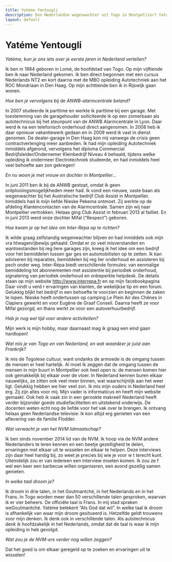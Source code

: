 ```yaml
---
title: Yatème Yentougli
description: Een Nederlandse wegenwachter uit Togo in Montpellier? Yatéme staat in de startblokken!
layout: default
---
```


# Yatéme Yentougli

_Yatéme, kun je ons iets over je eerste jaren in Nederland vertellen?_

Ik ben in 1984 geboren in Lomé, de hoofdstad van Togo. Op mijn vijftiende ben ik naar Nederland gekomen. Ik ben direct begonnen met een cursus Nederlands NT2 en kort daarna met de MBO opleiding Autotechniek aan het ROC Mondriaan in Den Haag. Op mijn achttiende ben ik in Rijswijk gaan wonen.

_Hoe ben je vervolgens bij de ANWB-alarmcentrale beland?_

In 2007 studeerde ik parttime en werkte ik parttime bij een garage. Met toestemming van de garagehouder solliciteerde ik op een zomerbaan als autotechnicus bij het steunpunt van de ANWB Alarmcentrale in Lyon. Daar werd ik na een telefonisch onderhoud direct aangenomen. In 2008 heb ik daar opnieuw vakantiewerk gedaan en in 2009 werd ik vast in dienst genomen. De dealer-garage in Den Haag kon mij vanwege de crisis geen contractverlenging meer aanbieden. Ik had mijn opleiding Autotechniek inmiddels afgerond, vervolgens het diploma Commercial Bedrijfsleider/Ondernemer Kleinbedrijf Niveau 4 behaald, tijdens welke opleiding ik ondermeer Electrotechniek studeerde, en had inmiddels heel veel behoefte aan zon gekregen!

_En nu woon je met vrouw en dochter in Montpellier..._

In juni 2011 ben ik bij de ANWB gestopt, omdat ik geen ontplooiingsmogelijkheden meer had. Ik vond een nieuwe, vaste baan als wegenwachter bij het Australische bedrijf Club Assist in Montpellier. Inmiddels had ik mijn liefde Nieske Pekema ontmoet. Zij werkte op de afdeling Klantencontacten van de Alarmcentrale. Samen zijn wij naar Montpellier vertrokken. Helaas ging Club Assist in februari 2013 al failliet. En in juni 2013 werd onze dochter Mifal (“Respect”) geboren.

_Hoe kwam je op het idee om Inter-Répa op te richten?_

Ik wilde graag zelfstandig wegenwachter blijven en had inmiddels ook mijn vra htwagenrijbewijs gehaald. Omdat er zo veel misverstanden en wantoestanden bij reg liere garages zijn, kreeg ik het idee om een bedrijf voor het bemiddelen tussen gar ges en automobilisten op te zetten. Ik kan adviseren bij reparaties, bemiddelen bij reg lier onderhoud en assisteren bij pech onder weg. Inter-Répa biedt verschillende formules: van eenmalige bemiddeling tot abonnementen met assistentie bij periodiek onderhoud, signalering van periodiek onderhoud en onbeperkte helpdesk. De details staan op mijn website http://www.interrepa.fr en op mijn facebookpagina Daar vindt u verd r ervaringen van klanten, de wekelijkse tip en een forum. Gelukkig blijkt het bedrijf in een behoefte te voorzien en beginnen de zaken te lopen. Nieske heeft ondertussen op camping Le Plein Air des Chênes in Clapiers gewerkt en voor Eugène de Graaf Conseil. Daarna heeft ze voor Mifal gezorgd, en thans werkt ze voor een autoverhuurbedrijf.

_Heb je nog wel tijd voor andere activiteiten?_

Mijn werk is mijn hobby, maar daarnaast mag ik graag een eind gaan hardlopen!

_Wat mis je van Togo en van Nederland, en wat waardeer je juist aan Frankrijk?_

Ik mis de Togolese cultuur, want ondanks de armoede is de omgang tussen de mensen er heel hartelijk. Al moet ik zeggen dat de omgang tussen de mensen in mijn buurt in Montpellier ook heel open is: de mensen komen hier ook gemakkelijk bij elkaar over de vloer. In Nederland kennen buren elkaar nauwelijks, ze zitten ook veel meer binnen, wat waarschijnlijk aan het weer ligt. Gelukkig hebben we hier veel zon. Ik mis mijn ouders in Nederland heel erg. Zij zijn alles voor mij. Mijn vader is informaticus en heeft mijn website gemaakt. Ook heb ik vaak zin in een gerookte makreel! Nederland heeft verder bijzonder goede studiefaciliteiten en uitstekend onderwijs. De docenten weten echt nog de liefde voor het vak over te brengen. Ik ontvang helaas geen Nederlandse televisie: ik kon altijd erg genieten van een aflevering van de familie Flodder.

_Wat verwacht je van het NVM lidmaatschap?_

Ik ben sinds november 2014 lid van de NVM. Ik hoop via de NVM andere Nederlanders te leren kennen en een beetje gezelligheid te delen, ervaringen met elkaar uit te wisselen en elkaar te helpen. Deze interviews zijn daar heel handig bij, zo weet je precies bij wie je voor w t terecht kunt. Uiteindelijk zou er van iedereen een interview moeten komen. Ik zou ze f wel een keer een barbecue willen organiseren, een avond gezellig samen genieten.

_In welke taal droom je?_

Ik droom in drie talen, in het Goutmantché, in het Nederlands en in het Frans. In Togo worden meer dan 50 verschillende talen gesproken, waarvan ik er vier beheers. De officiële taal is Frans. In mij stad spraken weGoutmantché. Yatéme betekent “Als God dat wil”. In welke taal ik droom is afhankelijk van waar mijn droom gesitueerd is. Hetzelfde geldt trouwens voor mijn denken. Ik denk ook in verschillende talen. Als autotechnicus denk ik hoofdzakelijk in het Nederlands, omdat dat de taal is waar ik mijn opleiding in heb gevolgd.

_Wat zou je de NVM-ers verder nog willen zeggen?_

Dat het goed is om elkaar geregeld op te zoeken en ervaringen uit te wisselen!
